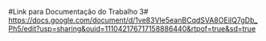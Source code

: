 #Link para Documentação do Trabalho 3#
https://docs.google.com/document/d/1ve83VIe5eanBCqdSVA8OEiIQ7gDb_Ph5/edit?usp=sharing&ouid=111042176717158886440&rtpof=true&sd=true
